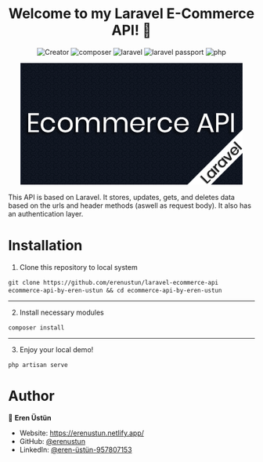 <h1 align="center">Welcome to my Laravel E-Commerce API! 👋</h1>

<p align="center">
    <img alt="Creator"  src="https://img.shields.io/badge/coded%20by-erenustun-blue.svg?cacheSeconds=2592000" />
    <img alt="composer" src="https://img.shields.io/badge/composer-2.0.0-blue.svg?cacheSeconds=2592000" />
    <img alt="laravel" src="https://img.shields.io/badge/laravel-8.24.0-blue.svg?cacheSeconds=2592000" />
    <img alt="laravel passport" src="https://img.shields.io/badge/laravel%20passport-10.1-blue.svg?cacheSeconds=2592000" />
    <img alt="php" src="https://img.shields.io/badge/php-7.3-blue.svg?cacheSeconds=2592000" />
</p>

<p align="center">
    <img src="https://raw.githubusercontent.com/erenustun/react-portfolio/main/public/static/images/thumbnail_api.png">
</p>

This API is based on Laravel. It stores, updates, gets, and deletes data based on the urls and header methods (aswell as request body). It also has an authentication layer.

#  Installation

1. Clone this repository to local system
```
git clone https://github.com/erenustun/laravel-ecommerce-api ecommerce-api-by-eren-ustun && cd ecommerce-api-by-eren-ustun
```

---
2. Install necessary modules
```
composer install
```

---
3. Enjoy your local demo!
```
php artisan serve
```


#  Author

👤 **Eren Üstün**

* Website: https://erenustun.netlify.app/
* GitHub: [@erenustun](https://github.com/erenustun)
* LinkedIn: [@eren-üstün-957807153](https://linkedin.com/in/eren-üstün-957807153)
